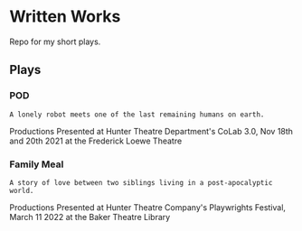 # Written Works
Repo for my short plays.

## Plays

### POD

```
A lonely robot meets one of the last remaining humans on earth.
```
Productions
Presented at Hunter Theatre Department's CoLab 3.0, Nov 18th and 20th 2021 at the Frederick Loewe Theatre

### Family Meal

```
A story of love between two siblings living in a post-apocalyptic world.
```
Productions
Presented at Hunter Theatre Company's Playwrights Festival, March 11 2022 at the Baker Theatre Library
